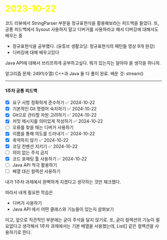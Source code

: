 # <span style="color:yellow">2023-10-22</span>
코드 리뷰에서 StringParser 부분을 정규표현식을 활용해보라는 피드백을 들었다.
또, 공통 피드백에서 Sysout 사용하지 말고 디버거를 사용하라고 해서 디버깅에 대해서도 배우는 중 

- 정규표현식을 공부했다. (유튜브 생활코딩: 정규표현식의 패턴들 영상 9개 완강)
- 디버깅에 대해 배우고있다

Java API에 대해서 브리프하게 공부하고싶다. 뭐가 있는지는 알아야 쓸 생각을 하니까.


알고리즘 문제: 2491(수열) C++과 Java 둘 다 풀이 완료.
배운 것: stream()


- - -

#### 1주차 공통 피드백
- [x] 요구 사항 정확하게 준수하기 ✅ 2024-10-22
- [x] 기본적인 Git 명령어 숙지하기 ✅ 2024-10-22
- [x] Git으로 관리할 자원 고려하기 ✅ 2024-10-22
- [x] 커밋 메시지를 의미있게 작성하기 ✅ 2024-10-22
- [ ] 오류를 찾을 때는 디버거 사용하기
- [x] 이름을 통해 의도를 드러내기 ✅ 2024-10-22
- [x] 축약하지 않기 ✅ 2024-10-22
- [x] 코딩 컨벤션 지키기 ✅ 2024-10-22
- [ ] 의미 없는 주석 금지
- [x] 코드 포매팅 툴 사용하기 ✅ 2024-10-22
- [ ] Java API 적극 활용하기
- [ ] 배열 대신 컬렉션 사용하기

내가 1주차 과제에서 완벽하게 지켰다고 생각하는 것만 체크했다.

따라서 내게 필요한 학습은
- 디버거 사용하기
- Java API 에서 어떤 클래스와 기능들이 있는지 살펴보기

이고, 앞으로 직관적인 부분에는 굳이 주석을 달지 않기로. 또, 굳이 컬렉션의 기능이 필요없다고 생각해서 1주차 과제에서는 기본 배열을 사용했는데, List\[\] 같은 컬렉션을 사용하기로 한다.


